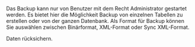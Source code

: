 Das Backup kann nur von Benutzer mit dem Recht Administrator gestartet werden.
Es bietet hier die Möglichkeit Backup von einzelnen Tabellen zu erstellen oder von der ganzen Datenbank.
Als Format für Backup können Sie auswählen zwischen Binärformat, XML-Format oder Sync XML-Format.

Daten rücksichern.


